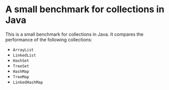 # A small benchmark for collections in Java

This is a small benchmark for collections in Java. It compares the performance of the following collections:

- `ArrayList`
- `LinkedList`
- `HashSet`
- `TreeSet`
- `HashMap`
- `TreeMap`
- `LinkedHashMap`
  